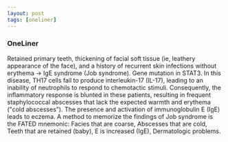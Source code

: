 ```yaml
---
layout: post
tags: [oneliner]
---
```



### OneLiner

Retained primary teeth, thickening of facial soft tissue (ie, leathery appearance of the face), and a history of recurrent skin infections without erythema -> IgE syndrome (Job syndrome). Gene mutation in STAT3. In this disease, TH17 cells fail to produce interleukin-17 (IL-17), leading to an inability of neutrophils to respond to chemotactic stimuli. Consequently, the inflammatory response is blunted in these patients, resulting in frequent staphylococcal abscesses that lack the expected warmth and erythema ("cold abscesses"). The presence and activation of immunoglobulin E (IgE) leads to eczema. A method to memorize the findings of Job syndrome is the FATED mnemonic: Facies that are coarse, Abscesses that are cold, Teeth that are retained (baby), E is increased (IgE), Dermatologic problems.
